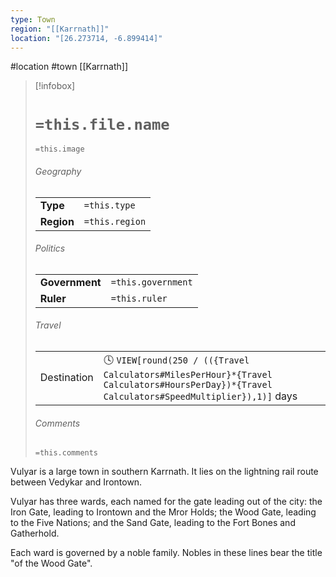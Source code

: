 ```yaml
---
type: Town
region: "[[Karrnath]]"
location: "[26.273714, -6.899414]"
---
```

 #location #town [[Karrnath]]

> [!infobox]
> # `=this.file.name`
> `=this.image`
> ###### Geography
> |  |  |
> | ---- | ---- |
> | **Type** | `=this.type` |
> | **Region** | `=this.region` |
> ###### Politics
> |  |  |
> | ---- | ---- |
> | **Government** | `=this.government` |
> | **Ruler** | `=this.ruler` |
> ###### Travel
> |  |  |
> | ---- | ---- |
> | Destination | 🕓 `VIEW[round(250 / (({Travel Calculators#MilesPerHour}*{Travel Calculators#HoursPerDay})*{Travel Calculators#SpeedMultiplier}),1)]` days |
> ###### Comments
> `=this.comments`

Vulyar is a large town in southern Karrnath. It lies on the lightning rail route between Vedykar and Irontown.

Vulyar has three wards, each named for the gate leading out of the city: the Iron Gate, leading to Irontown and the Mror Holds; the Wood Gate, leading to the Five Nations; and the Sand Gate, leading to the Fort Bones and Gatherhold.

Each ward is governed by a noble family. Nobles in these lines bear the title "of the Wood Gate".
